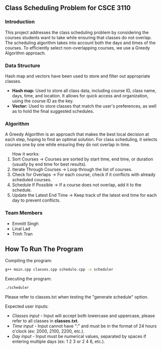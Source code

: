 <h2>Class Scheduling Problem for CSCE 3110</h2>

<h3>Introduction</h3>
<p>This project addresses the class scheduling problem by considering the courses students want to take while ensuring that classes do not overlap. The scheduling algorithm takes into account both the days and times of the courses. To efficiently select non-overlapping courses, we use a Greedy Algorithm approach.</p>

<h3>Data Structure</h3>
<p>Hash map and vectors have been used to store and filter out appropriate classes.<p>
<ul>
  <li><strong>Hash map:</strong> Used to store all class data, including course ID, class name, days, time, and location. It allows for quick access and organization, using the course ID as the key.</li>
  <li><strong>Vector:</strong> Used to store classes that match the user's preferences, as well as to hold the final suggested schedules.</li>
</ul>

<h3>Algorithm</h3>
<p>A Greedy Algorithm is an approach that makes the best local decision at each step, hoping to find an optimal solution. For class scheduling, it selects courses one by one while ensuring they do not overlap in time.</p>
<ol>
  How it works:
  <li>Sort Courses → Courses are sorted by start time, end time, or duration (usually by end time for best results).</li>
  <li>Iterate Through Courses → Loop through the list of courses.</li>
  <li>Check for Overlaps → For each course, check if it conflicts with already scheduled courses.</li>
  <li>Schedule If Possible → If a course does not overlap, add it to the schedule.</li>
  <li>Update the Latest End Time → Keep track of the latest end time for each day to prevent conflicts.</li>
</ol>

<h3>Team Members</h3>
<ul>
  <li>Emmitt Singh</li>
  <li>Linal Lad</li>
  <li>Trinh Tran</li>
</ul>

## How To Run The Program

Compiling the program:
```bash
g++ main.cpp classes.cpp schedule.cpp -o scheduler
```

Executing the program:
```bash
./scheduler
```

<p>Please refer to classes.txt when testing the "generate schedule" option.</p>
<p>Expected user inputs:</p>
<ul>
  <li><i>Classes input</i> - Input will accept both lowercase and uppercase, please refer to all classes in <b>classes.txt</b>.</li>
  <li><i>Time input</i> - Input cannot have ":" and must be in the format of 24 hours o'clock (ex: 2000, 2100, 2200, etc.).</li>
  <li><i>Day input</i> - Input must be numerical values, separated by spaces if entering multiple days (ex: 1 2 3 or 2 4 6, etc.).</li>
</ul>
